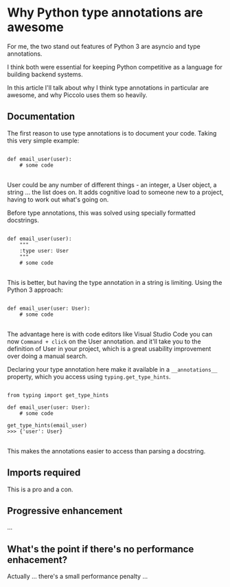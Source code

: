 # Why Python type annotations are awesome

For me, the two stand out features of Python 3 are asyncio and type annotations.

I think both were essential for keeping Python competitive as a language for building backend systems.

In this article I'll talk about why I think type annotations in particular are awesome, and why Piccolo uses them so heavily.

## Documentation

The first reason to use type annotations is to document your code. Taking this very simple example:

<pre>
<code class="language-python">
def email_user(user):
    # some code
</code>
</pre>

User could be any number of different things - an integer, a User object, a string ... the list does on. It adds cognitive load to someone new to a project, having to work out what's going on.

Before type annotations, this was solved using specially formatted docstrings.

<pre>
<code class="language-python">
def email_user(user):
    """
    :type user: User
    """
    # some code
</code>
</pre>

This is better, but having the type annotation in a string is limiting. Using the Python 3 approach:

<pre>
<code class="language-python">
def email_user(user: User):
    # some code
</code>
</pre>

The advantage here is with code editors like Visual Studio Code you can now `Command + click` on the User annotation. and it'll take you to the definition of User in your project, which is a great usability improvement over doing a manual search.

Declaring your type annotation here make it available in a `__annotations__` property, which you access using `typing.get_type_hints`.

<pre>
<code class="language-python">
from typing import get_type_hints

def email_user(user: User):
    # some code

get_type_hints(email_user)
>>> {'user': User}
</code>
</pre>

This makes the annotations easier to access than parsing a docstring.

## Imports required

This is a pro and a con.

## Progressive enhancement

...

## What's the point if there's no performance enhacement?

Actually ... there's a small performance penalty ...

